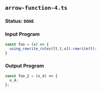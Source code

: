 ## `arrow-function-4.ts`

### Status: `DONE`

### Input Program

```typescript
const foo = (x) => {
  using_rewrite_rules([t,t,x]).rewrite(t);
}
```

### Output Program

```typescript
const foo_2 = (x_4) => {
  x_4;
};
```

